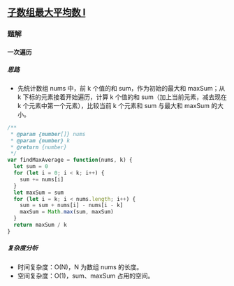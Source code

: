 ## [子数组最大平均数 I](https://leetcode-cn.com/problems/maximum-average-subarray-i/)

### 题解
#### 一次遍历
##### 思路
+ 先统计数组 nums 中，前 k 个值的和 sum，作为初始的最大和 maxSum；从 k 下标的元素接着开始遍历，计算 k 个值的和 sum（加上当前元素，减去现在 k 个元素中第一个元素），比较当前 k 个元素和 sum 与最大和 maxSum 的大小。

```js
/**
 * @param {number[]} nums
 * @param {number} k
 * @return {number}
 */
var findMaxAverage = function(nums, k) {
  let sum = 0
  for (let i = 0; i < k; i++) {
    sum += nums[i]
  }
  let maxSum = sum
  for (let i = k; i < nums.length; i++) {
    sum = sum + nums[i] - nums[i - k]
    maxSum = Math.max(sum, maxSum)
  }
  return maxSum / k
}
```

##### 复杂度分析
+ 时间复杂度：O(N)，N 为数组 nums 的长度。
+ 空间复杂度：O(1)，sum、maxSum 占用的空间。